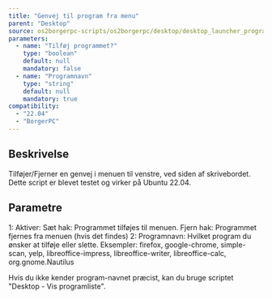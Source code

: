 ```yaml
---
title: "Genvej til program fra menu"
parent: "Desktop"
source: os2borgerpc-scripts/os2borgerpc/desktop/desktop_launcher_program_shortcut.sh
parameters:
  - name: "Tilføj programmet?"
    type: "boolean"
    default: null
    mandatory: false
  - name: "Programnavn"
    type: "string"
    default: null
    mandatory: true
compatibility:  
  - "22.04"
  - "BorgerPC"
---
```


## Beskrivelse
Tilføjer/Fjerner en genvej i menuen til venstre, ved siden af skrivebordet.
Dette script er blevet testet og virker på Ubuntu 22.04.

## Parametre
1: Aktiver: 
  Sæt hak: Programmet tilføjes til menuen.
  Fjern hak: Programmet fjernes fra menuen (hvis det findes)
2: Programnavn: Hvilket program du ønsker at tilføje eller slette.
    Eksempler: firefox, google-chrome, simple-scan, yelp, libreoffice-impress, libreoffice-writer, libreoffice-calc, org.gnome.Nautilus

Hvis du ikke kender program-navnet præcist, kan du bruge scriptet "Desktop - Vis programliste".

